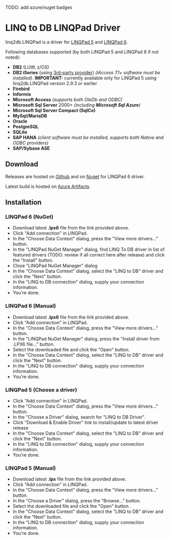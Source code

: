 TODO: add azure/nuget badges

# LINQ to DB LINQPad Driver

linq2db.LINQPad is a driver for [LINQPad 5](http://www.linqpad.net) and [LINQPad 6](http://www.linqpad.net).

Following databases supported (by both LINQPad 5 and LINQPad 6 if not noted):

- **DB2** (LUW, z/OS)
- **DB2 iSeries** (using [3rd-party provider](https://github.com/LinqToDB4iSeries/Linq2DB4iSeries)) *(iAccess 7.1+ software must be installed)*. **IMPORTANT:** currently available only for LINQPad 5 using linq2db.LINQPad version 2.9.3 or earlier
- **Firebird**
- **Informix**
- **Microsoft Access** *(supports both OleDb and ODBC)*
- **Microsoft Sql Server** 2000+ *(including **Microsoft Sql Azure**)*
- **Microsoft Sql Server Compact (SqlCe)**
- **MySql/MariaDB**
- **Oracle**
- **PostgreSQL**
- **SQLite**
- **SAP HANA** *(client software must be installed, supports both Native and ODBC providers)*
- **SAP/Sybase ASE**

## Download

Releases are hosted on [Github](https://github.com/linq2db/linq2db.LINQPad/releases) and on [Nuget](https://www.nuget.org/packages/linq2db.LINQPad) for LINQPad 6 driver.

Latest build is hosted on [Azure Artifacts](https://dev.azure.com/linq2db/linq2db/_packaging?_a=package&feed=linq2db%40Local&package=linq2db.LINQPad&protocolType=NuGet).

## Installation

### LINQPad 6 (NuGet)

- Download latest **.lpx6** file from the link provided above.
- Click "Add connection" in LINQPad.
- In the "Choose Data Context" dialog, press the "View more drivers..." button.
- In the "LINQPad NuGet Manager" dialog, find LINQ To DB driver in list of featured drivers (TODO: review if all correct here after release) and click the "Install" button.
- Close "LINQPad NuGet Manager" dialog
- In the "Choose Data Context" dialog, select the "LINQ to DB" driver and click the "Next" button.
- In the "LINQ to DB connection" dialog, supply your connection information.
- You're done.

### LINQPad 6 (Manual)

- Download latest **.lpx6** file from the link provided above.
- Click "Add connection" in LINQPad.
- In the "Choose Data Context" dialog, press the "View more drivers..." button.
- In the "LINQPad NuGet Manager" dialog, press the "Install driver from .LPX6 file..." button.
- Select the downloaded file and click the "Open" button.
- In the "Choose Data Context" dialog, select the "LINQ to DB" driver and click the "Next" button.
- In the "LINQ to DB connection" dialog, supply your connection information.
- You're done.

### LINQPad 5 (Choose a driver)

- Click "Add connection" in LINQPad.
- In the "Choose Data Context" dialog, press the "View more drivers..." button.
- In the "Choose a Driver" dialog, search for "LINQ to DB Driver".
- Click "Download & Enable Driver" link to install/update to latest driver release
- In the "Choose Data Context" dialog, select the "LINQ to DB" driver and click the "Next" button.
- In the "LINQ to DB connection" dialog, supply your connection information.
- You're done.

### LINQPad 5 (Manual)

- Download latest **.lpx** file from the link provided above.
- Click "Add connection" in LINQPad.
- In the "Choose Data Context" dialog, press the "View more drivers..." button.
- In the "Choose a Driver" dialog, press the "Browse..." button.
- Select the downloaded file and click the "Open" button.
- In the "Choose Data Context" dialog, select the "LINQ to DB" driver and click the "Next" button.
- In the "LINQ to DB connection" dialog, supply your connection information.
- You're done.
